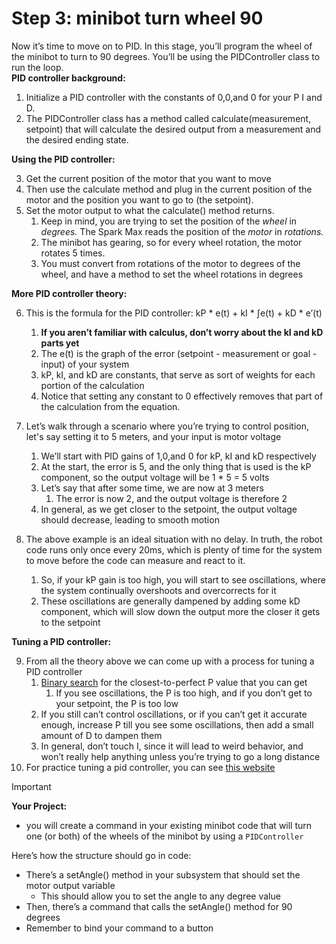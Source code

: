 # Step 3: minibot turn wheel 90

Now it’s time to move on to PID. In this stage, you’ll program the wheel of the minibot to turn to 90 degrees. You’ll be using the PIDController class to run the loop.   
**PID controller background:** 

1. Initialize a PID controller with the constants of 0,0,and 0 for your P I and D.   
2. The PIDController class has a method called calculate(measurement, setpoint) that will calculate the desired output from a measurement and the desired ending state.

**Using the PID controller:**

3. Get the current position of the motor that you want to move  
4.  Then use the calculate method and plug in the current position of the motor and the position you want to go to (the setpoint).   
5. Set the motor output to what the calculate() method returns.   
	1. Keep in mind, you are trying to set the position of the *wheel* in *degrees.* The Spark Max reads the position of the *motor* in *rotations.*   
	2. The minibot has gearing, so for every wheel rotation, the motor rotates 5 times.   
	3. You must convert from rotations of the motor to degrees of the wheel, and have a method to set the wheel rotations in degrees

**More PID controller theory:**

6. This is the formula for the PID controller: kP \* e(t) \+ kI \* ∫e(t) \+ kD \* e’(t)  
	1. **If you aren’t familiar with calculus, don’t worry about the kI and kD parts yet**  
	2. The e(t) is the graph of the error (setpoint \- measurement or goal \- input) of your system  
	3. kP, kI, and kD are constants, that serve as sort of weights for each portion of the calculation  
	4. Notice that setting any constant to 0 effectively removes that part of the calculation from the equation. 

8. Let’s walk through a scenario where you’re trying to control position, let's say setting it to 5 meters, and your input is motor voltage  
	1. We’ll start with PID gains of 1,0,and 0 for kP, kI and kD respectively  
	2. At the start, the error is 5, and the only thing that is used is the kP component, so the output voltage  will be 1 \* 5  \= 5 volts  
	3. Let’s say that after some time, we are now at 3 meters  
		 1. The error is now 2, and the output voltage is therefore 2  
	4. In general, as we get closer to the setpoint, the output voltage should decrease, leading to smooth motion

10. The above example is an ideal situation with no delay. In truth, the robot code runs only once every 20ms, which is plenty of time for the system to move before the code can measure and react to it.  
	1. So, if your kP gain is too high, you will start to see oscillations, where the system continually overshoots and overcorrects for it  
	2. These oscillations are generally dampened by adding some kD component, which will slow down the output more the closer it gets to the setpoint

**Tuning a PID controller:**

9. From all the theory above we can come up with a process for tuning a PID controller  
	1. [Binary search](https://www.youtube.com/watch?v=MFhxShGxHWc) for the closest-to-perfect P value that you can get  
		 1. If you see oscillations, the P is too high, and if you don’t get to your setpoint, the P is too low  
	2. If you still can’t control oscillations, or if you can’t get it accurate enough, increase P till you see some oscillations, then add a small amount of D to dampen them  
	3. In general, don’t touch I, since it will lead to weird behavior, and won’t really help anything unless you’re trying to go a long distance
 10. For practice tuning a pid controller, you can see [this website](https://docs.wpilib.org/en/stable/docs/software/advanced-controls/introduction/tuning-turret.html#pure-feedback-control)

 > [!IMPORTANT]  
 >**Your Project:**
>* you will create a command in your existing minibot code that will turn one (or both) of the wheels of the minibot by using a `PIDController`
 
Here’s how the structure should go in code:

* There’s a setAngle() method in your subsystem that should set the motor output variable  
  * This should allow you to set the angle to any degree value  
* Then, there’s a command that calls the setAngle() method for 90 degrees  
* Remember to bind your command to a button
